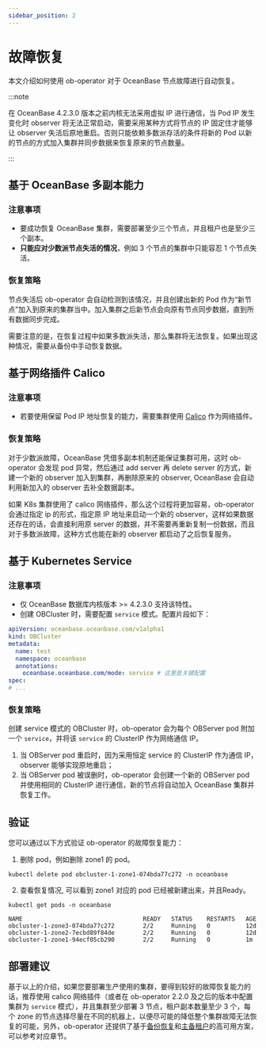 ```yaml
---
sidebar_position: 2
---
```


# 故障恢复

本文介绍如何使用 ob-operator 对于 OceanBase 节点故障进行自动恢复。

:::note

在 OceanBase 4.2.3.0 版本之前内核无法采用虚拟 IP 进行通信，当 Pod IP 发生变化时 observer 将无法正常启动，需要采用某种方式将节点的 IP 固定住才能够让 observer 失活后原地重启。否则只能依赖多数派存活的条件将新的 Pod 以新的节点的方式加入集群并同步数据来恢复原来的节点数量。

:::

## 基于 OceanBase 多副本能力

### 注意事项

* 要成功恢复 OceanBase 集群，需要部署至少三个节点，并且租户也是至少三个副本。
* **只能应对少数派节点失活的情况**，例如 3 个节点的集群中只能容忍 1 个节点失活。

### 恢复策略

节点失活后 ob-operator 会自动检测到该情况，并且创建出新的 Pod 作为“新节点”加入到原来的集群当中。加入集群之后新节点会向原有节点同步数据，直到所有数据同步完成。

需要注意的是，在恢复过程中如果多数派失活，那么集群将无法恢复。如果出现这种情况，需要从备份中手动恢复数据。

## 基于网络插件 Calico

### 注意事项

* 若要使用保留 Pod IP 地址恢复的能力，需要集群使用 [Calico](https://docs.tigera.io/calico/latest/getting-started/kubernetes/) 作为网络插件。

### 恢复策略

对于少数派故障，OceanBase 凭借多副本机制还能保证集群可用，这时 ob-operator 会发现 pod 异常，然后通过 add server 再 delete server 的方式，新建一个新的 observer 加入到集群，再删除原来的 observer, OceanBase 会自动利用新加入的 observer 去补全数据副本。

如果 K8s 集群使用了 calico 网络插件，那么这个过程将更加容易，ob-operator 会通过指定 ip 的形式，指定原 IP 地址来启动一个新的 observer，这样如果数据还存在的话，会直接利用原 server 的数据，并不需要再重新复制一份数据，而且对于多数派故障，这种方式也能在新的 observer 都启动了之后恢复服务。

## 基于 Kubernetes Service

### 注意事项

- 仅 OceanBase 数据库内核版本 >= 4.2.3.0 支持该特性。
- 创建 OBCluster 时，需要配置 `service` 模式。配置片段如下：

```yaml
apiVersion: oceanbase.oceanbase.com/v1alpha1
kind: OBCluster
metadata:
  name: test
  namespace: oceanbase
  annotations:
    oceanbase.oceanbase.com/mode: service # 这里是关键配置
spec:
# ...
```

### 恢复策略

创建 service 模式的 OBCluster 时，ob-operator 会为每个 OBServer pod 附加一个 `service`，并将该 `service` 的 ClusterIP 作为网络通信 IP。

1. 当 OBServer pod 重启时，因为采用恒定 service 的 ClusterIP 作为通信 IP，observer 能够实现原地重启；
2. 当 OBServer pod 被误删时，ob-operator 会创建一个新的 OBServer pod 并使用相同的 ClusterIP 进行通信，新的节点将自动加入 OceanBase 集群并恢复工作。

## 验证

您可以通过以下方式验证 ob-operator 的故障恢复能力：

1. 删除 pod，例如删除 zone1 的 pod。

```shell
kubectl delete pod obcluster-1-zone1-074bda77c272 -n oceanbase
```

2. 查看恢复情况, 可以看到 zone1 对应的 pod 已经被新建出来，并且Ready。

```shell
kubectl get pods -n oceanbase

NAME                                  READY   STATUS    RESTARTS   AGE
obcluster-1-zone3-074bda77c272        2/2     Running   0          12d
obcluster-1-zone2-7ecbd89f84de        2/2     Running   0          12d
obcluster-1-zone1-94ecf05cb290        2/2     Running   0          1m
```

## 部署建议

基于以上的介绍，如果您要部署生产使用的集群，要得到较好的故障恢复能力的话，推荐使用 calico 网络插件（或者在 ob-operator 2.2.0 及之后的版本中配置集群为 `service` 模式），并且集群至少部署 3 节点，租户副本数量至少 3 个，每个 zone 的节点选择尽量在不同的机器上，以便尽可能的降低整个集群故障无法恢复的可能，另外，ob-operator 还提供了基于[备份恢复](500.data-recovery-of-ob-operator.md)和[主备租户](400.tenant-backup-of-ob-operator.md)的高可用方案，可以参考对应章节。
